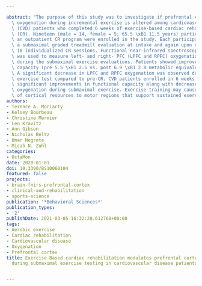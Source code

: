 ---
abstract: "The purpose of this study was to investigate if prefrontal cortex (PFC)\
  \ oxygenation during incremental exercise is altered among cardiovascular disease\
  \ (CVD) patients who completed 6 weeks of exercise-based cardiac rehabilitation\
  \ (CR). Nineteen (male = 14, female = 5; 65.5 \xB1 11.5 years) participants from\
  \ an outpatient CR program were enrolled in the study. Each participant completed\
  \ a submaximal graded treadmill evaluation at intake and again upon completion of\
  \ 18 individualized CR sessions. Functional near-infrared spectroscopy (fNIRS) imaging\
  \ was used to measure left- and right- PFC (LPFC and RPFC) oxygenation parameters\
  \ during the submaximal exercise evaluations. Patients showed improvements in cardiorespiratory\
  \ capacity (pre 5.5 \xB1 2.5 vs. post 6.9 \xB1 2.8 metabolic equivalents (METs)).\
  \ A significant decrease in LPFC and RPFC oxygenation was observed during the post-CR\
  \ exercise test compared to pre-CR. CVD patients enrolled in 6 weeks of CR showed\
  \ significant improvements in functional capacity along with decreased cortical\
  \ oxygenation during submaximal exercise. Exercise training may cause distribution\
  \ of cortical resources to motor regions that support sustained exercise."
authors:
- Terence A. Moriarty
- Kelsey Bourbeau
- Christine Mermier
- Len Kravitz
- Ann Gibson
- Nicholas Beltz
- Omar Negrete
- Micah N. Zuhl
categories:
- OctaMon
date: 2020-01-01
doi: 10.3390/BS10060104
featured: false
projects:
- brain-fnirs-prefrontal-cortex
- clinical-and-rehabilitation
- sports-science
publication: '*Behavioral Sciences*'
publication_types:
- '2'
publishDate: 2021-03-05 16:32:20.612768+00:00
tags:
- Aerobic exercise
- Cardiac rehabilitation
- Cardiovascular disease
- Oxygenation
- Prefrontal cortex
title: Exercise-Based cardiac rehabilitation modulates prefrontal cortex oxygenation
  during submaximal exercise testing in cardiovascular disease patients

---
